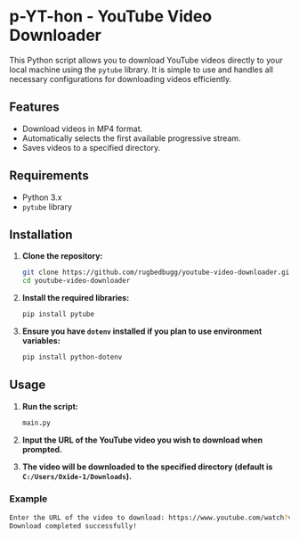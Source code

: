 # p-YT-hon - YouTube Video Downloader

This Python script allows you to download YouTube videos directly to your local machine using the `pytube` library. It is simple to use and handles all necessary configurations for downloading videos efficiently.

## Features
- Download videos in MP4 format.
- Automatically selects the first available progressive stream.
- Saves videos to a specified directory.

## Requirements
- Python 3.x
- `pytube` library

## Installation

1. **Clone the repository:**

    ```sh
    git clone https://github.com/rugbedbugg/youtube-video-downloader.git
    cd youtube-video-downloader
    ```

2. **Install the required libraries:**

    ```sh
    pip install pytube
    ```

3. **Ensure you have `dotenv` installed if you plan to use environment variables:**

    ```sh
    pip install python-dotenv
    ```

## Usage

1. **Run the script:**

    ```sh
    main.py
    ```

2. **Input the URL of the YouTube video you wish to download when prompted.**

3. **The video will be downloaded to the specified directory (default is `C:/Users/Oxide-1/Downloads`).**

### Example

```sh
Enter the URL of the video to download: https://www.youtube.com/watch?v=example
Download completed successfully!
